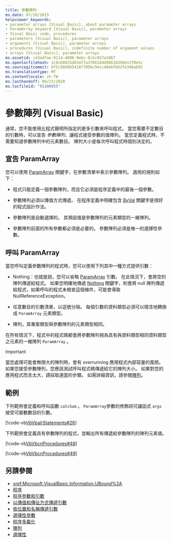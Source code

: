 ```yaml
---
title: 參數陣列
ms.date: 07/20/2015
helpviewer_keywords:
- parameter arrays [Visual Basic], about parameter arrays
- ParamArray keyword [Visual Basic], parameter arrays
- Visual Basic code, procedures
- parameters [Visual Basic], parameter arrays
- arguments [Visual Basic], parameter arrays
- procedures [Visual Basic], indefinite number of argument values
- arrays [Visual Basic], parameter arrays
ms.assetid: c43edfae-9114-4096-9ebc-8c5c957a1067
ms.openlocfilehash: 2c8c60015d834ffa3f8618dd98616350e13f0e5c
ms.sourcegitcommit: bf5c5850654187705bc94cc40ebfb62fe346ab02
ms.translationtype: MT
ms.contentlocale: zh-TW
ms.lasthandoff: 09/23/2020
ms.locfileid: "91100655"
---
```

# <a name="parameter-arrays-visual-basic"></a>參數陣列 (Visual Basic)

通常，您不能使用比程式聲明所指定的更多引數來呼叫程式。 當您需要不定數目的引數時，可以宣告 *參數陣列*，讓程式接受參數的值陣列。 當您定義程式時，不需要知道參數陣列中的元素數目。 陣列大小是每次呼叫程式時個別決定的。  
  
## <a name="declaring-a-paramarray"></a>宣告 ParamArray  

 您可以使用 [ParamArray](../../../language-reference/modifiers/paramarray.md) 關鍵字，在參數清單中表示參數陣列。 適用的規則如下：  
  
- 程式只能定義一個參數陣列，而且它必須是程序定義中的最後一個參數。  
  
- 參數陣列必須以傳值方式傳遞。 在程序定義中明確包含 [ByVal](../../../language-reference/modifiers/byval.md) 關鍵字是很好的程式設計作法。  
  
- 參數陣列是自動選擇的。 其預設值是參數陣列的元素類型的一維陣列。  
  
- 參數陣列前面的所有參數都必須是必要的。 參數陣列必須是唯一的選擇性參數。  
  
## <a name="calling-a-paramarray"></a>呼叫 ParamArray  

 當您呼叫定義參數陣列的程式時，您可以使用下列其中一種方式提供引數：  
  
- Nothing：也就是說，您可以省略 [ParamArray](../../../language-reference/modifiers/paramarray.md) 引數。 在此情況下，會將空的陣列傳遞給程式。 如果您明確地傳遞 [Nothing](../../../language-reference/nothing.md) 關鍵字，則會將 null 陣列傳遞給程式，如果呼叫的程式未檢查這個條件，可能會導致 NullReferenceException。
  
- 任意數目的引數清單，以逗號分隔。 每個引數的資料類型必須可以隱含地轉換成 `ParamArray` 元素類型。  
  
- 陣列，其專案類型與參數陣列的元素類型相同。  
  
 在所有情況下，程式中的程式碼都會將參數陣列視為具有與資料類型相同資料類型之元素的一維陣列 `ParamArray` 。  
  
> [!IMPORTANT]
> 當您處理可能會無限大的陣列時，會有 overrunning 應用程式內部容量的風險。 如果您接受參數陣列，您應該測試呼叫程式碼傳遞給它的陣列大小。 如果對您的應用程式而言太大，請採取適當的步驟。 如需詳細資訊，請參閱[陣列](../arrays/index.md)。  
  
## <a name="example"></a>範例  

 下列範例會定義和呼叫函數 `calcSum` 。 `ParamArray`參數的修飾詞可讓函式 `args` 接受可變數數目的引數。  
  
 [!code-vb[VbVbalrStatements#26](~/samples/snippets/visualbasic/VS_Snippets_VBCSharp/VbVbalrStatements/VB/Class1.vb#26)]  
  
 下列範例會定義具有參數陣列的程式，並輸出所有傳遞給參數陣列的陣列元素值。  
  
 [!code-vb[VbVbcnProcedures#48](~/samples/snippets/visualbasic/VS_Snippets_VBCSharp/VbVbcnProcedures/VB/Class1.vb#48)]  
  
 [!code-vb[VbVbcnProcedures#49](~/samples/snippets/visualbasic/VS_Snippets_VBCSharp/VbVbcnProcedures/VB/Class1.vb#49)]  
  
## <a name="see-also"></a>另請參閱

- <xref:Microsoft.VisualBasic.Information.UBound%2A>
- [程序](./index.md)
- [程序參數和引數](./procedure-parameters-and-arguments.md)
- [以傳值和傳址方式傳遞引數](./passing-arguments-by-value-and-by-reference.md)
- [依位置和名稱傳遞引數](./passing-arguments-by-position-and-by-name.md)
- [選擇性參數](./optional-parameters.md)
- [程序多載化](./procedure-overloading.md)
- [陣列](../arrays/index.md)
- [選擇性](../../../language-reference/modifiers/optional.md)
